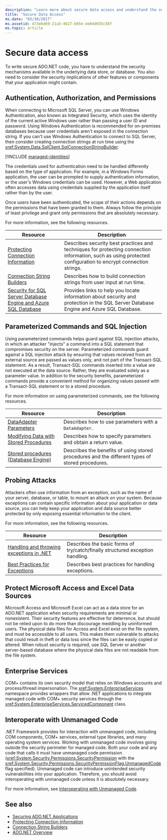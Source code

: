 ```yaml
---
description: "Learn more about secure data access and understand the security mechanisms available in the underlying data store or database."
title: "Secure Data Access"
ms.date: "03/30/2017"
ms.assetid: 473ebd69-21a3-4627-b95e-4e04d035c56f
ms.topic: article
---
```

# Secure data access

To write secure ADO.NET code, you have to understand the security mechanisms available in the underlying data store, or database. You also need to consider the security implications of other features or components that your application might contain.

## Authentication, Authorization, and Permissions

When connecting to Microsoft SQL Server, you can use Windows Authentication, also known as Integrated Security, which uses the identity of the current active Windows user rather than passing a user ID and password. Using Windows Authentication is recommended for on-premises databases because user credentials aren't exposed in the connection string. If you can't use Windows Authentication to connect to SQL Server, then consider creating connection strings at run time using the <xref:System.Data.SqlClient.SqlConnectionStringBuilder>.

[!INCLUDE [managed-identities](../../../includes/managed-identities.md)]

 The credentials used for authentication need to be handled differently based on the type of application. For example, in a Windows Forms application, the user can be prompted to supply authentication information, or the user's Windows credentials can be used. However, a Web application often accesses data using credentials supplied by the application itself rather than by the user.

 Once users have been authenticated, the scope of their actions depends on the permissions that have been granted to them. Always follow the principle of least privilege and grant only permissions that are absolutely necessary.

 For more information, see the following resources.

|Resource|Description|
|--------------|-----------------|
|[Protecting Connection Information](protecting-connection-information.md)|Describes security best practices and techniques for protecting connection information, such as using protected configuration to encrypt connection strings.|
|[Connection String Builders](connection-string-builders.md)|Describes how to build connection strings from user input at run time.|
|[Security for SQL Server Database Engine and Azure SQL Database](/sql/relational-databases/security/security-center-for-sql-server-database-engine-and-azure-sql-database)|Provides links to help you locate information about security and protection in the SQL Server Database Engine and Azure SQL Database.|

## Parameterized Commands and SQL Injection

 Using parameterized commands helps guard against SQL injection attacks, in which an attacker "injects" a command into a SQL statement that compromises security on the server. Parameterized commands guard against a SQL injection attack by ensuring that values received from an external source are passed as values only, and not part of the Transact-SQL statement. As a result, Transact-SQL commands inserted into a value are not executed at the data source. Rather, they are evaluated solely as a parameter value. In addition to the security benefits, parameterized commands provide a convenient method for organizing values passed with a Transact-SQL statement or to a stored procedure.

 For more information on using parameterized commands, see the following resources.

|Resource|Description|
|--------------|-----------------|
|[DataAdapter Parameters](dataadapter-parameters.md)|Describes how to use parameters with a `DataAdapter`.|
|[Modifying Data with Stored Procedures](modifying-data-with-stored-procedures.md)|Describes how to specify parameters and obtain a return value.|
|[Stored procedures (Database Engine)](/sql/relational-databases/stored-procedures/stored-procedures-database-engine)|Describes the benefits of using stored procedures and the different types of stored procedures.|

## Probing Attacks

 Attackers often use information from an exception, such as the name of your server, database, or table, to mount an attack on your system. Because exceptions can contain specific information about your application or data source, you can help keep your application and data source better protected by only exposing essential information to the client.

 For more information, see the following resources.

|Resource|Description|
|--------------|-----------------|
|[Handling and throwing exceptions in .NET](../../../standard/exceptions/index.md)|Describes the basic forms of try/catch/finally structured exception handling.|
|[Best Practices for Exceptions](../../../standard/exceptions/best-practices-for-exceptions.md)|Describes best practices for handling exceptions.|

## Protect Microsoft Access and Excel Data Sources

 Microsoft Access and Microsoft Excel can act as a data store for an ADO.NET application when security requirements are minimal or nonexistent. Their security features are effective for deterrence, but should not be relied upon to do more than discourage meddling by uninformed users. The physical data files for Access and Excel exist on the file system, and must be accessible to all users. This makes them vulnerable to attacks that could result in theft or data loss since the files can be easily copied or altered. When robust security is required, use SQL Server or another server-based database where the physical data files are not readable from the file system.

## Enterprise Services

 COM+ contains its own security model that relies on Windows accounts and process/thread impersonation. The <xref:System.EnterpriseServices> namespace provides wrappers that allow .NET applications to integrate managed code with COM+ security services through the <xref:System.EnterpriseServices.ServicedComponent> class.

## Interoperate with Unmanaged Code

.NET Framework provides for interaction with unmanaged code, including COM components, COM+ services, external type libraries, and many operating system services. Working with unmanaged code involves going outside the security perimeter for managed code. Both your code and any code that calls it must have unmanaged code permission (<xref:System.Security.Permissions.SecurityPermission> with the <xref:System.Security.Permissions.SecurityPermissionFlag.UnmanagedCode> flag specified). Unmanaged code can introduce unintended security vulnerabilities into your application. Therefore, you should avoid interoperating with unmanaged code unless it is absolutely necessary.

For more information, see [Interoperating with Unmanaged Code](../../interop/index.md).

## See also

- [Securing ADO.NET Applications](securing-ado-net-applications.md)
- [Protecting Connection Information](protecting-connection-information.md)
- [Connection String Builders](connection-string-builders.md)
- [ADO.NET Overview](ado-net-overview.md)
